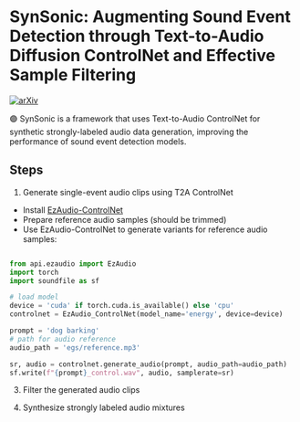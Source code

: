# SynSonic: Augmenting Sound Event Detection through Text-to-Audio Diffusion ControlNet and Effective Sample Filtering

[![arXiv](https://img.shields.io/badge/arXiv-2409.10819-brightgreen.svg?style=flat-square)](https://arxiv.org/abs/2509.18603)

🟣 SynSonic is a framework that uses Text-to-Audio ControlNet for synthetic strongly-labeled audio data generation, improving the performance of sound event detection models.

## Steps

1. Generate single-event audio clips using T2A ControlNet
-  Install [EzAudio-ControlNet](https://github.com/haidog-yaqub/EzAudio)
-  Prepare reference audio samples (should be trimmed)
-  Use EzAudio-ControlNet to generate variants for reference audio samples:
```python

from api.ezaudio import EzAudio
import torch
import soundfile as sf

# load model
device = 'cuda' if torch.cuda.is_available() else 'cpu'
controlnet = EzAudio_ControlNet(model_name='energy', device=device)

prompt = 'dog barking'
# path for audio reference
audio_path = 'egs/reference.mp3'

sr, audio = controlnet.generate_audio(prompt, audio_path=audio_path)
sf.write(f"{prompt}_control.wav", audio, samplerate=sr)
```

3. Filter the generated audio clips

4. Synthesize strongly labeled audio mixtures
